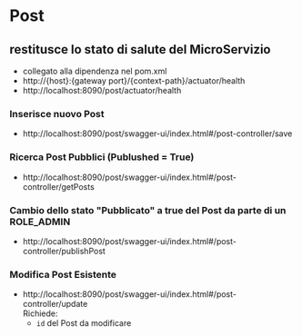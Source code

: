 # Post

## restitusce lo stato di salute del MicroServizio
- collegato alla dipendenza nel pom.xml
- http://{host}:{gateway port}/{context-path}/actuator/health
- http://localhost:8090/post/actuator/health

### Inserisce nuovo Post
- http://localhost:8090/post/swagger-ui/index.html#/post-controller/save

### Ricerca Post Pubblici (Publushed = True)
- http://localhost:8090/post/swagger-ui/index.html#/post-controller/getPosts

### Cambio dello stato "Pubblicato" a true del Post da parte di un ROLE_ADMIN
- http://localhost:8090/post/swagger-ui/index.html#/post-controller/publishPost

### Modifica Post Esistente
- http://localhost:8090/post/swagger-ui/index.html#/post-controller/update  
Richiede:
  - `id` del Post da modificare 
